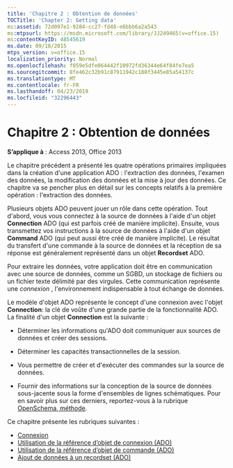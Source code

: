 ```yaml
---
title: 'Chapitre 2 : Obtention de données'
TOCTitle: 'Chapter 2: Getting data'
ms:assetid: 72d097e1-9284-cc27-fd48-e6bbb6a2a543
ms:mtpsurl: https://msdn.microsoft.com/library/JJ249465(v=office.15)
ms:contentKeyID: 48545619
ms.date: 09/18/2015
mtps_version: v=office.15
localization_priority: Normal
ms.openlocfilehash: f059e5dfe064442f10972fd36344e64f84fe7ea5
ms.sourcegitcommit: 8fe462c32b91c87911942c188f3445e85a54137c
ms.translationtype: MT
ms.contentlocale: fr-FR
ms.lasthandoff: 04/23/2019
ms.locfileid: "32296443"
---
```

# <a name="chapter-2-getting-data"></a>Chapitre 2 : Obtention de données

**S’applique à** : Access 2013, Office 2013

Le chapitre précédent a présenté les quatre opérations primaires impliquées dans la création d'une application ADO : l'extraction des données, l'examen des données, la modification des données et la mise à jour des données. Ce chapitre va se pencher plus en détail sur les concepts relatifs à la première opération : l'extraction des données.

Plusieurs objets ADO peuvent jouer un rôle dans cette opération. Tout d'abord, vous vous connectez à la source de données à l'aide d'un objet **Connection** ADO (qui est parfois créé de manière implicite). Ensuite, vous transmettez vos instructions à la source de données à l'aide d'un objet **Command** ADO (qui peut aussi être créé de manière implicite). Le résultat du transfert d'une commande à la source de données et la réception de sa réponse est généralement représenté dans un objet **Recordset** ADO.

Pour extraire les données, votre application doit être en communication avec une source de données, comme un SGBD, un stockage de fichiers ou un fichier texte délimité par des virgules. Cette communication représente une *connexion* , l'environnement indispensable à tout échange de données.

Le modèle d'objet ADO représente le concept d'une connexion avec l'objet **Connection**: la clé de voûte d'une grande partie de la fonctionnalité ADO. La finalité d'un objet **Connection** est la suivante :

- Déterminer les informations qu'ADO doit communiquer aux sources de données et créer des sessions.

- Déterminer les capacités transactionnelles de la session.

- Vous permettre de créer et d'exécuter des commandes sur la source de données.

- Fournir des informations sur la conception de la source de données sous-jacente sous la forme d'ensembles de lignes schématiques. Pour en savoir plus sur ces derniers, reportez-vous à la rubrique [OpenSchema, méthode](openschema-method-ado.md).

Ce chapitre présente les rubriques suivantes :

- [Connexion](making-a-connection.md)
- [Utilisation de la référence d’objet de connexion (ADO)](using-the-connection-object-access.md)
- [Utilisation de la référence d’objet de commande (ADO)](using-the-command-object-access.md)
- [Ajout de données à un recordset (ADO)](adding-data-to-a-recordset.md)
